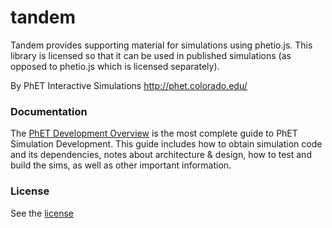 tandem
=====

Tandem provides supporting material for simulations using phetio.js.  This library is licensed
so that it can be used in published simulations (as opposed to phetio.js which is licensed separately).

By PhET Interactive Simulations
http://phet.colorado.edu/

### Documentation
The [PhET Development Overview](http://bit.ly/phet-html5-development-overview) is the most complete guide to PhET Simulation Development. This guide includes how 
to obtain simulation code and its dependencies, notes about architecture & design, how to test and build the sims, as well as other important information.

### License
See the [license](LICENSE)